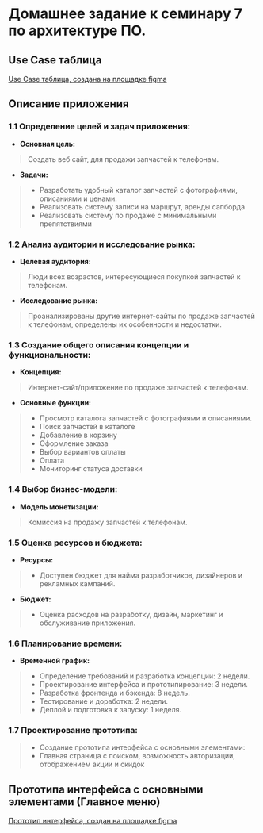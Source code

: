 # Домашнее задание к семинару 7 по архитектуре ПО.
## Use Case таблица
[Use Case таблица, создана на площадке figma](https://www.figma.com/file/ZmCY6RHsvvdnjzScoZvYeN/ДЗ-7.-Use-Case-таблица.?type=whiteboard&node-id=0-1&t=ZII74fu3jRkqnvt4-0)
## Описание приложения
### 1.1 **Определение целей и задач приложения:**

- **Основная цель:**
> Создать веб сайт, для продажи запчастей к телефонам.
- **Задачи:**
> - Разработать удобный каталог запчастей с фотографиями, описаниями и ценами.
> - Реализовать систему записи на маршрут, аренды сапборда
> - Реализовать систему по продаже с минимальными препятствиями

### 1.2 **Анализ аудитории и исследование рынка:**
- **Целевая аудитория:**
> Люди всех возрастов, интересующиеся покупкой запчастей к телефонам.
- **Исследование рынка:**
>  Проанализированы другие интернет-сайты по продаже запчастей к телефонам, определены их особенности и недостатки.

### 1.3 Создание общего описания концепции и функциональности:
- **Концепция:**
> Интернет-сайт/приложение по продаже запчастей к телефонам.
- **Основные функции:**
> - Просмотр каталога запчастей с фотографиями и описаниями.
> - Поиск запчастей в каталоге
> - Добавление в корзину
> - Оформление заказа
> - Выбор вариантов оплаты
> - Оплата
> - Мониторинг статуса доставки

### 1.4 Выбор бизнес-модели:
- **Модель монетизации:**
> Комиссия на продажу запчастей к телефонам. 

### 1.5 Оценка ресурсов и бюджета:
- **Ресурсы:**
> - Доступен бюджет для найма разработчиков, дизайнеров и рекламных кампаний.
- **Бюджет:**
> - Оценка расходов на разработку, дизайн, маркетинг и обслуживание приложения.

### 1.6 Планирование времени:
- **Временной график:**
> - Определение требований и разработка концепции: 2 недели.
> - Проектирование интерфейса и прототипирование: 3 недели.
> - Разработка фронтенда и бэкенда: 8 недель.
> - Тестирование и доработка: 2 недели.
> - Деплой и подготовка к запуску: 1 неделя.

### 1.7 Проектирование прототипа:
> - Создание прототипа интерфейса с основными элементами:
> - Главная страница с поиском, возможность авторизации, отображением акции и скидок

## Прототипа интерфейса с основными элементами (Главное меню)
[Прототип интерфейса, создан на площадке figma](https://www.figma.com/file/ZmCY6RHsvvdnjzScoZvYeN/ДЗ-7.-Use-Case-таблица.?type=whiteboard&node-id=0-1&t=dtUVrCjp780AD8p5-0)